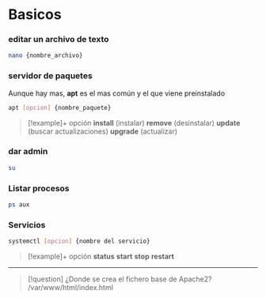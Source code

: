# Basicos
### editar un archivo de texto
```bash
nano {nombre_archivo}
```

### servidor de paquetes
Aunque hay mas, **apt** es el mas común y el que viene preinstalado
```bash
apt [opcion] {nombre_paquete}
```


>[!example]+ opción
> **install** (instalar)
> **remove** (desinstalar) 
> **update** (buscar actualizaciones) 
> **upgrade** (actualizar) 

### dar admin
```bash
su
```

### Listar procesos
```bash
ps aux
```

### Servicios
```bash
systemctl [opcion] {nombre del servicio}
```

>[!example]+ opción
> **status**
> **start**
> **stop** 
> **restart**

---

>[!question] ¿Donde se crea el fichero base de Apache2?
> /var/www/html/index.html


